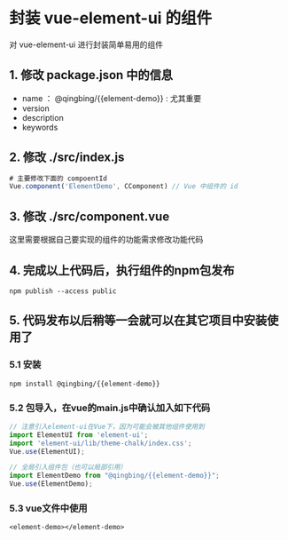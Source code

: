 # 封装 vue-element-ui 的组件
对 vue-element-ui 进行封装简单易用的组件

## 1. 修改 package.json 中的信息
- name ： @qingbing/{{element-demo}} : 尤其重要
- version 
- description
- keywords

## 2. 修改 ./src/index.js
```js
# 主要修改下面的 compoentId
Vue.component('ElementDemo', CComponent) // Vue 中组件的 id
```

## 3. 修改  ./src/component.vue
这里需要根据自己要实现的组件的功能需求修改功能代码

## 4. 完成以上代码后，执行组件的npm包发布
```
npm publish --access public
```

## 5. 代码发布以后稍等一会就可以在其它项目中安装使用了
### 5.1 安装
```
npm install @qingbing/{{element-demo}}
```

### 5.2 包导入，在vue的main.js中确认加入如下代码
```js
// 注意引入element-ui在Vue下，因为可能会被其他组件使用到
import ElementUI from 'element-ui';
import 'element-ui/lib/theme-chalk/index.css';
Vue.use(ElementUI);

// 全局引入组件包（也可以局部引用）
import ElementDemo from "@qingbing/{{element-demo}}";
Vue.use(ElementDemo);
```

### 5.3 vue文件中使用
```
<element-demo></element-demo>
```